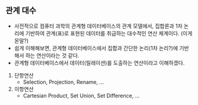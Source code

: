 ## 관계 대수
- 사전적으로 컴퓨터 과학의 관계형 데이터베이스의 관계 모델에서, 집합론과 1차 논리에 기반하여 관계(표)로 표현된 데이터를 취급하는 대수적인 연산 체계이다. (이게 몬말?)
- 쉽게 이해해보면, 관계형 데이터베이스에서 집합과 간단한 논리(1차 논리?)에 기반해서 하는 연산이라는 것 같다.
- 관계형 데이터베이스에서 데이터(릴레이션)를 도출하는 연산이라고 이해하겠다.
1. 단항연산
    - Selection, Projection, Rename, ...
2. 이항연산
    - Cartesian Product, Set Union, Set Difference, ...